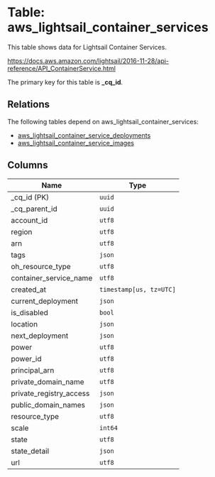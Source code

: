 # Table: aws_lightsail_container_services

This table shows data for Lightsail Container Services.

https://docs.aws.amazon.com/lightsail/2016-11-28/api-reference/API_ContainerService.html

The primary key for this table is **_cq_id**.

## Relations

The following tables depend on aws_lightsail_container_services:
  - [aws_lightsail_container_service_deployments](aws_lightsail_container_service_deployments.md)
  - [aws_lightsail_container_service_images](aws_lightsail_container_service_images.md)

## Columns

| Name          | Type          |
| ------------- | ------------- |
|_cq_id (PK)|`uuid`|
|_cq_parent_id|`uuid`|
|account_id|`utf8`|
|region|`utf8`|
|arn|`utf8`|
|tags|`json`|
|oh_resource_type|`utf8`|
|container_service_name|`utf8`|
|created_at|`timestamp[us, tz=UTC]`|
|current_deployment|`json`|
|is_disabled|`bool`|
|location|`json`|
|next_deployment|`json`|
|power|`utf8`|
|power_id|`utf8`|
|principal_arn|`utf8`|
|private_domain_name|`utf8`|
|private_registry_access|`json`|
|public_domain_names|`json`|
|resource_type|`utf8`|
|scale|`int64`|
|state|`utf8`|
|state_detail|`json`|
|url|`utf8`|